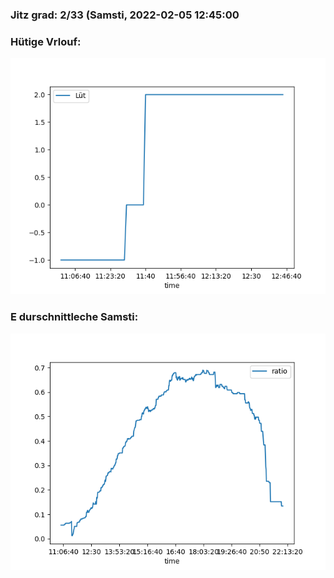 ### Jitz grad: 2/33 (Samsti, 2022-02-05 12:45:00

### Hütige Vrlouf:
![Graph](Today.png)

### E durschnittleche Samsti:
![Graph](Samsti.png)